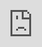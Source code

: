 ```yaml
---
title: Bitcoin Halvings
post_status: publish
featured_image: /_images/BitcoinHalvings.jpeg
---
```


<iframe src="https://player.vimeo.com/video/934786415?badge=0&amp;autopause=0&amp;player_id=0&amp;app_id=58479" frameborder="0" allow="autoplay; fullscreen; picture-in-picture; clipboard-write" style="position:absolute;top:0;left:0;width:100%;height:100%;" title="017 Halving"></iframe>

<div style="margin-bottom:30px;"></div>

## Transcript

What is a Bitcoin halving? Every 210,000 blocks the Bitcoin halving occurs which is about every four years. So what happens here? The amount of bitcoin that is being given to miners as a reward for mining a block is being reduced by half. At the beginning, when Bitcoin started out on the 3rd of January 2009, the amount of bitcoin that were given to miners was 50 bitcoin. Four years later it was cut in half, it was only 25, since the last halving in 2020 the reward for miners is 6.25 bitcoin and the upcoming halving is the fourth halving of Bitcoin it is expected to happen on April the 20th in 2024 and then the amount of the reward is being cut in half again and then it's 3.125 bitcoin. 

Why is it important? It's supply control, it's controlling the issuance of new bitcoin into the world, into the system, by reducing the rate at which the new coins are created. We also have a predictive issuance and everyone knows how many bitcoin will be available or in circulation at a certain period of time. Currently around 19.7 million bitcoin have been mined already. By 2140 all 21 million bitcoin will have been mined. Mining will continue as it is a important part of Bitcoin and it is securing the whole Bitcoin network and after 2140 the miners will be rewarded by transaction fees only. Here I show you how the total supply of Bitcoin is increasing over time and how it flattens out in the end. It's already 93% of all bitcoin that will be available that have been issued. So the future amount of new bitcoin that are free and available in the market is shrinking all the time. Historically, we have seen that the halving also has an influence on the price. Of course, it's not only the halving which is important. There are lot of other factors playing into the price of bitcoin. Most importantly supply and demand. This is also the reason why halvings usually have an effect on the price. We could see that in recent years mostly in the time that's before the halving and in the months after the halving. In the years 2017 and 2020 the value of bitcoin went up after the halving but then it went down again. On this chart you can see how the halving has maybe an influence on the price of bitcoin. The dark line on the top is the logarithmic graph of the development of the bitcoin price over the years. Yes, there were drawbacks but basically it has been going up. The blue line on the bottom is the linear price of bitcoin where you can see when the block reward was 12.5 bitcoin we had a spike then in the following years after 2020, we had two spikes after the halving and then the price fell again and now we will see what's happening. I mean it's logical that when the demand for bitcoin increases and the supply decreases, then the price will go up. This is the fourth halving, the first halving happened on November 28th in 2012, the second on July 9th in 2016, and the third one on May 11 in 2020. 

As I said on April 20th in 2020 the fourth halving will happen but we don't know these dates exactly. We only know it after in fact. Why is that? The Bitcoin network is built that way that every 10 minutes a new block is being mined, but if the processing power, the hashing power in the network goes up because new miners are joining the solution to the puzzle is being found faster, that means that the block time decreases. In case miners go the other way, they turn off their machines, they leave the network because it might not be economical for them to mine anymore, then the puzzle will be solved later because it takes longer to find the solution for the remaining hashing power. We can't really say what's the date, what's the time, when the next 210,000 blocks will be mined until the next halving and that's the reason why we don't know an exact date for the next halving. 

How does this halving work? Well, it's not an event, it's basically a non-event because no one has to do anything that it happens. Satoshi Nakamoto built the halving into the code and here you can see the code how Satoshi Nakamoto was programming the halving into the Bitcoin software code. That's all, I hope you understand now much better than before what a halving is and its importance for the network. 
